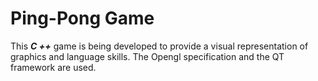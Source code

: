 # Ping-Pong Game

This ***C ++*** game is being developed to provide a visual representation of graphics and language skills. 
The Opengl specification and the QT framework are used.

<!-- @version: 0.1-Alpha -->
